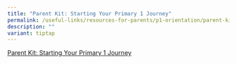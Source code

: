 ```yaml
---
title: "Parent Kit: Starting Your Primary 1 Journey"
permalink: /useful-links/resources-for-parents/p1-orientation/parent-kit-starting-your-primary-1-journey/
description: ""
variant: tiptap
---
```

<a href="/files/For%20Parents/Parent%20Kit%20-%20Starting%20Your%20Primary%201%20Journey.pdf" target="_blank">Parent Kit: Starting Your Primary 1 Journey</a>